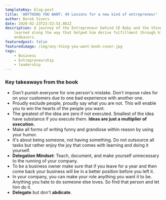 ```yaml
---
templateKey: blog-post
title: 'ANYTHING YOU WANT: 49 Lessons for a new kind of entrepreneur'
author: Derek Sivers
date: 2020-02-23T23:52:53.861Z
description: A journey of the Entrepreneur behind CD Baby and the things he
    learned along the way that helped him derive fulfillment through his
    endeavors.
featuredpost: false
featuredimage: /img/any-thing-you-want-book-cover.jpg
tags:
    - Business
    - Entrepreneurship
    - leadership
---
```


### Key takeaways from the book

-   Don't punish everyone for one person's mistake. Don’t impose rules for on your customers due to one bad experience with another one.
-   Proudly exclude people, proudly say what you are not. This will enable you to win the hearts of the people you want.
-   The greatest of the idea are zero if not executed. Smallest of the idea have substance if you execute them. **Ideas are just a multiplier of execution.**
-   Make all forms of writing funny and grandiose within reason by using your humor.
-   It's about being someone, not having something. Do not outsource all tasks but rather enjoy the joy that comes with learning and doing it yourself.
-   **Delegation Mindset**: Teach, document, and make yourself unnecessary to the running of your company.
-   To be a business owner make sure that if you leave for a year and then come back your business will be in a better position before you left it.
-   In your company, you can make your role anything you want it to be. Anything you hate to do someone else loves. So find that person and let him do it.
-   **Delegate** but don't **abdicate**.
